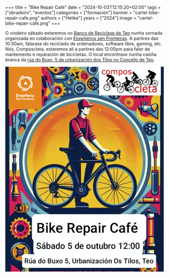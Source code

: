 +++
title = "Bike Repair Café"
date = "2024-10-03T12:15:20+02:00"
tags = ["obradoiro", "eventos"]
categories = ["formación"]
banner = "cartel-bike-repair-cafe.png"
authors = ["Helike"]
years = ["2024"]
image = "cartel-bike-repair-cafe.png"
+++

O vindeiro sábado estaremos no [Banco de Reciclaxe de Teo](https://galicia.isf.es/bancos-de-reciclaxe-electronica-con-software-libre/) nunha xornada organizada en colaboración con [Enxeñeiros sen Fronteiras](https://galicia.isf.es/). A partires das 10:30am, falarase do reciclado de ordenadores, software libre, gaming, etc. Nós, Composcleta, estaremos alí a partires das 12:00pm para falar de mantemento e reparación de bicicletas. O local encóntrase nunha casiña branca da [rúa do Buxo, 5 da urbanización dos Tilos no Concello de Teo](https://maps.app.goo.gl/L2XaavRb44QcPu3i6).

![cartel bike repair cafe](cartel-bike-repair-cafe.png)
